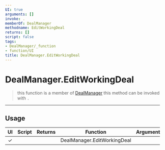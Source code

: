 ```yaml
---
UI: true
arguments: []
invoke: .
memberOf: DealManager
methodname: EditWorkingDeal
returns: []
script: false
tags:
- DealManager/_function
- function/UI
title: DealManager.EditWorkingDeal
---
```

# DealManager.EditWorkingDeal
> this function is a member of [DealManager](civ-6/lua/DealManager.md)
> this method can be invoked with `.`
-----
## Usage
|  UI | Script | Returns | Function | Arguments |
|:---:|:------:|-------:|:--------:|:---------|
|✓| ||DealManager.EditWorkingDeal||

